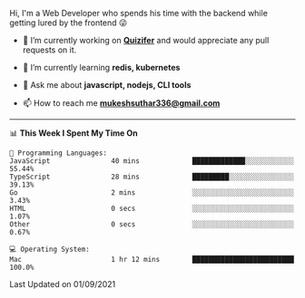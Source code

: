 Hi, I'm a Web Developer who spends his time with the backend while getting lured by the frontend 😜

- 🔭 I’m currently working on **[Quizifer](https://github.com/SutharMukesh/Quizifer/)** and would appreciate any pull requests on it.

- 🌱 I’m currently learning **redis, kubernetes**

- 💬 Ask me about **javascript, nodejs, CLI tools**

- 📫 How to reach me **mukeshsuthar336@gmail.com**

---
<!--START_SECTION:waka-->
📊 **This Week I Spent My Time On** 

```text
💬 Programming Languages: 
JavaScript               40 mins             █████████████░░░░░░░░░░░░   55.44% 
TypeScript               28 mins             █████████░░░░░░░░░░░░░░░░   39.13% 
Go                       2 mins              ░░░░░░░░░░░░░░░░░░░░░░░░░   3.43% 
HTML                     0 secs              ░░░░░░░░░░░░░░░░░░░░░░░░░   1.07% 
Other                    0 secs              ░░░░░░░░░░░░░░░░░░░░░░░░░   0.67%

💻 Operating System: 
Mac                      1 hr 12 mins        █████████████████████████   100.0%

```


 Last Updated on 01/09/2021
<!--END_SECTION:waka-->
